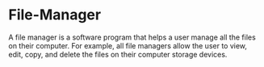 # File-Manager

A file manager is a software program that helps a user manage all the files on their computer. For example, all file managers allow the user to view, edit, copy, and delete the files on their computer storage devices.
